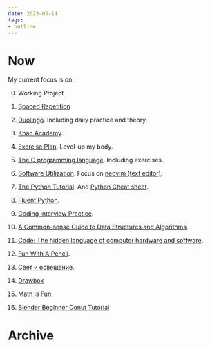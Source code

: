 ```yaml
---
date: 2023-05-14
tags:
- outline
---
```


# Now

My current focus is on:

0. Working Project

1. [Spaced Repetition](./spaced%20repetition.md)

2. [Duolingo](./duolingo.md). Including daily practice and theory.

3. [Khan Academy](./khan%20academy.md).

4. [Exercise Plan](./exercise%20plan.md). Level-up my body.

5. [The C programming language](./papis/9c8a1a90d37c313ce0809814e3c99f82-kernighan-brian-w./notes.md). Including exercises.

6. [Software Utilization](./my%20awesome%20software%20list.md). Focus on [neovim (text editor)](./neovim%20%28text%20editor%29.md).

7. [The Python Tutorial](./papis/14f60db29650af4d6edb2aef6d5539da/notes.md). And [Python Cheat sheet](./comprehensive%20python%20cheatsheet.md).

8. [Fluent Python](./papis/bdcf7cd50c6dc8a18320d0c05b44affe-ramalho-luciano/notes.md).

9. [Coding Interview Practice](./papis/aabfa212b360ace00b30ea98b5b2aba1-interviewcake/notes.md).

10. [A Common-sense Guide to Data Structures and Algorithms](./papis/2ef118ce3473c9fe93acfc371e3f736e-wengrow-jay/notes.md).

11. [Code: The hidden language of computer hardware and software](./papis/2f5f35f6a9f0bf0c8b514e6c119de480-petzold-charles/notes.md).

12. [Fun With A Pencil](./papis/882dd7e427ed785b79bc28335be19693-loomis-andrew/notes.md).

13. [Свет и освещение](./papis/af1e94df98f63aa42a732c48bb7d5176-david-kilpatrick/notes.md).

14. [Drawbox](./Drawbox.md)

15. [Math is Fun](https://www.mathsisfun.com/)

16. [Blender Beginner Donut Tutorial](./papis/5aee9141341f0446db43774cc7c61657/notes.md)

# Archive